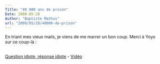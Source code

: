 ```yaml
---
Title: "40 000 ans de prison"
Date: 2008-05-28
Author: "Baptiste Mathus"
url: "2008/05/28/40000-de-prison"
---
```




En triant mes vieux mails, je viens de me marrer un bon coup. Merci à
Yoyo sur ce coup-là :

\
[Question idiote, réponse
idiote](http://www.koreus.com/video/astrid-kersenboom-owned.html) -
[Vidéo](http://www.koreus.com/)

